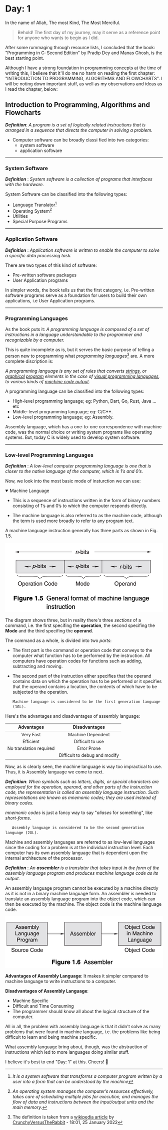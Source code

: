 # Day: 1

In the name of Allah, The most Kind, The Most Merciful.

> Behold! The first day of my journey, may it serve as a reference point for anyone who wants to begin as I did.

After some rummaging through resource lists, I concluded that the book: "Programming in C: Second Edition" by Pradip Dey and Manas Ghosh, is the best starting point.


Although I have a strong foundation in programming concepts at the time of writing this, I believe that it'll do me no harm on reading the first chapter:
"INTRODUCTION TO PROGRAMMING, ALGORITHMS AND FLOWCHARTS". I will be noting down important stuff, as well as my observations and ideas as I read the chapter, below:


## Introduction to Programming, Algorithms and Flowcharts

***Definition***: _A program is a set of logically related instructions that is arranged in a sequence that directs the computer in solving a problem._


 - Computer software can be broadly classi   fied into two categories:
    - system software
    - application software

***

### System Software

***Definition*** :  _System software is a collection of programs that interfaces  
with the hardware._


System Software can be classified into the following types:
- Language Translator[^1]
- Operating System[^2]
- Utilities
- Special Purpose Programs

***

### Application Software

***Definition*** :  _Application software is written to enable the computer to solve a specific data processing task._

There are two types of this kind of software:
- Pre-written software packages
- User Application programs

In simpler words, the book tells us that the first category, i.e. Pre-written software programs serve as a foundation for users to build their own applications, i.e User Application programs.

***

### Programming Languages

As the book puts it: _A programming language is composed of a set of instructions in a language understandable to the programmer and recognizable by a computer._

This is quite incomplete as is, but it serves the basic purpose of telling a person new to programming what _programming languages_[^3] are. A more complete discription is:


_A programming language is any set of rules that converts [strings](https://en.wikipedia.org/wiki/Formal_language#Words_over_an_alphabet "Formal language"), or [graphical](https://en.wikipedia.org/wiki/Computer_graphics "Computer graphics") [program](https://en.wikipedia.org/wiki/Computer_program "Computer program") elements in the case of [visual programming languages](https://en.wikipedia.org/wiki/Visual_programming_language "Visual programming language"), to various kinds of [machine code output](https://en.wikipedia.org/wiki/Machine_code "Machine code")._


A programming language can be classified into the following types:

- High-level programming language; eg: Python, Dart, Go, Rust, Java … etc
- Middle-level programming language; eg: C/C++.
- Low-level programming language; eg: Assembly.

Assembly language, which has a one-to-one correspondence with machine code, was the normal choice or writing system programs like operating systems. But, today C is widely used to develop system software.

***

### Low-level Programming Languages

***Definition*** : _A low-level computer programming language is one that is closer to the native language of the computer, which is 1’s and 0’s._


Now, we look into the most basic mode of insturction we can use:
<details open>
<summary>Machine Language</summary>

+ This is a sequence of instructions written in the form of binary numbers consisting of 1’s and 0’s to which the computer responds directly.

+ The machine language is also referred to as the machine code, although the term is used more broadly to refer to any program text.
</details>


A machine language instruction generally has three parts as shown in Fig. 1.5.

![Fig 1.5](fig-1.5.png)

The diagram shows three, but in reality there's three _sections_ of a command, i.e. the first specifing the **operation**, the second specifing the **Mode** and the third specifing the **operand**.

The command as a whole, is divided into two _parts_:

- The first part is the command or operation code that conveys to the computer what function has to be performed by the instruction. All computers have operation codes for functions such as adding, subtracting and moving.

- The second part of the instruction either specifies that the operand contains data on which the operation has to be performed or it specifies that the operand contains a location, the contents of which have to be subjected to the operation.

      Machine language is considered to be the first generation language (1GL).


Here's the advantages and disadvantages of assembly language:

| Advantages              | Disadvantages                 |
|:-----------------------:|:-----------------------------:|
| Very Fast               | Machine Dependent             |
| Efficient               | Difficult to use              |
| No translation required | Error Prone                   |
|                         | Difficult to debug and modify |

Now, as is clearly seen, the machine language is way too impractical to use. Thus, it is Assembly language we come to next.

***Definition***: _When symbols such as letters, digits, or special characters are employed for the operation, operand, and other parts of the instruction code, the representation is called an assembly language instruction. Such representations are known as mnemonic codes; they are used instead of binary codes._

_mnemonic codes_ is just a fancy way to say "_aliases_ for something", like _short-forms_.

       Assembly language is considered to be the second generation language (2GL).

Machine and assembly languages are referred to as low-level languages since the coding for a problem is at the individual instruction level.  Each computer has its own assembly language that is dependent upon the internal architecture of the processor.

***Definition*** : _An   **assembler**   is a translator that takes input in the form of the assembly language program and produces machine language code as its output._

An assembly language program cannot be executed by a machine directly as it is not in a binary machine language form. An assembler is needed to translate an assembly language program into the object code, which can then be
executed by the machine. The object code is the machine language code.


![Fig 1.6](fig-1.6.png)

**Advantages of Assembly Language**: It makes it simpler compared to machine language to write instructions to a computer.

**Disadvantages of Assembly Language**:
- Machine Specific
- Difficult and Time Consuming
- The programmer should know all about the logical  structure of the computer.

All in all, the problem with assembly language is that it didn't solve as many problems that were found in machine language, i.e. the problems like being difficult to learn and being machine specific.

What assembly language bring about, though, was the abstraction of instructions which led to more languages doing similar stuff.

I believe it's best to end "Day: 1" at this.
Cheers! 🎊


[^1]: _It is a system software that  transforms a computer program written by a user into a form that can be understood by the machine_
[^2]: _An operating system manages the computer’s resources effectively, takes care of scheduling multiple jobs for execution, and manages the flow of data and instructions between the input/output units and the main memory._
[^3]: The definition is taken from a [wikipedia article](https://en.wikipedia.org/wiki/Programming_language) by [CrunchyVersusTheRabbit](https://en.wikipedia.org/wiki/User:CrunchyVersusTheRabbit "User:CrunchyVersusTheRabbit") - 18:01, 25 January 2022
